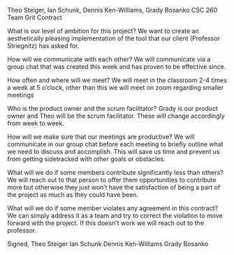 Theo Steiger, Ian Schunk, Dennis Ken-Williams, Grady Bosanko
CSC 260 Team Grit Contract

What is our level of ambition for this project? 
We want to create an aesthetically pleasing implementation of the tool that our client (Professor Striegnitz) has asked for.

How will we communicate with each other? 
We will communicate via a group chat that was created this week and has proven to be effective since.

How often and where will we meet?
We will meet in the classroom 2-4 times a week at 5 o’clock, other than this we will meet on zoom regarding smaller meetings

Who is the product owner and the scrum facilitator?
Grady is our product owner and Theo will be the scrum facilitator. These will change accordingly from week to week.

How will we make sure that our meetings are productive?
We will communicate in our group chat before each meeting to briefly outline what we need to discuss and accomplish. This will save us time and prevent us from getting sidetracked with other goals or obstacles.

What will we do if some members contribute significantly less than others?
We will reach out to that person to offer them opportunities to contribute more but otherwise they just won’t have the satisfaction of being a part of the project as much as they could have been.

What will we do if some member violates any agreement in this contract? 
We can simply address it as a team and try to correct the violation to move forward with the project. If this doesn't work we will reach out to the professor.

Signed,
Theo Steiger
Ian Schunk
Dennis Ken-Williams
Grady Bosanko